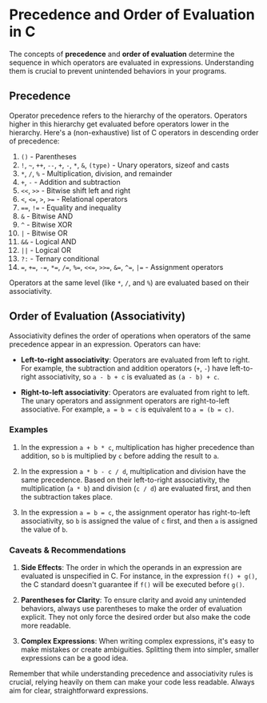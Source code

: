 # Precedence and Order of Evaluation in C

The concepts of **precedence** and **order of evaluation** determine the sequence in which operators are evaluated in expressions. Understanding them is crucial to prevent unintended behaviors in your programs.

## Precedence

Operator precedence refers to the hierarchy of the operators. Operators higher in this hierarchy get evaluated before operators lower in the hierarchy. Here's a (non-exhaustive) list of C operators in descending order of precedence:

1. `()` - Parentheses
2. `!`, `~`, `++`, `--`, `+`, `-`, `*`, `&`, `(type)` - Unary operators, sizeof and casts
3. `*`, `/`, `%` - Multiplication, division, and remainder
4. `+`, `-` - Addition and subtraction
5. `<<`, `>>` - Bitwise shift left and right
6. `<`, `<=`, `>`, `>=` - Relational operators
7. `==`, `!=` - Equality and inequality
8. `&` - Bitwise AND
9. `^` - Bitwise XOR
10. `|` - Bitwise OR
11. `&&` - Logical AND
12. `||` - Logical OR
13. `?:` - Ternary conditional
14. `=`, `+=`, `-=`, `*=`, `/=`, `%=`, `<<=`, `>>=`, `&=`, `^=`, `|=` - Assignment operators

Operators at the same level (like `*`, `/`, and `%`) are evaluated based on their associativity.

## Order of Evaluation (Associativity)

Associativity defines the order of operations when operators of the same precedence appear in an expression. Operators can have:

- **Left-to-right associativity**: Operators are evaluated from left to right. For example, the subtraction and addition operators (`+`, `-`) have left-to-right associativity, so `a - b + c` is evaluated as `(a - b) + c`.

- **Right-to-left associativity**: Operators are evaluated from right to left. The unary operators and assignment operators are right-to-left associative. For example, `a = b = c` is equivalent to `a = (b = c)`.

### Examples

1. In the expression `a + b * c`, multiplication has higher precedence than addition, so `b` is multiplied by `c` before adding the result to `a`.

2. In the expression `a * b - c / d`, multiplication and division have the same precedence. Based on their left-to-right associativity, the multiplication (`a * b`) and division (`c / d`) are evaluated first, and then the subtraction takes place.

3. In the expression `a = b = c`, the assignment operator has right-to-left associativity, so `b` is assigned the value of `c` first, and then `a` is assigned the value of `b`.

### Caveats & Recommendations

1. **Side Effects**: The order in which the operands in an expression are evaluated is unspecified in C. For instance, in the expression `f() + g()`, the C standard doesn't guarantee if `f()` will be executed before `g()`.

2. **Parentheses for Clarity**: To ensure clarity and avoid any unintended behaviors, always use parentheses to make the order of evaluation explicit. They not only force the desired order but also make the code more readable.

3. **Complex Expressions**: When writing complex expressions, it's easy to make mistakes or create ambiguities. Splitting them into simpler, smaller expressions can be a good idea.

Remember that while understanding precedence and associativity rules is crucial, relying heavily on them can make your code less readable. Always aim for clear, straightforward expressions.
